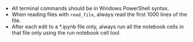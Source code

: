 - All terminal commands should be in Windows PowerShell syntax.
- When reading files with `read_file`, always read the first 1000 lines of the file.
- After each edit to a *.ipynb file only, always run all the notebook cells in that file only using the run notebook cell tool.